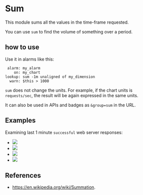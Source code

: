 <!--
title: "Sum"
sidebar_label: "Sum"
custom_edit_url: https://github.com/netdata/netdata/edit/master/web/api/queries/sum/README.md
learn_status: "Published"
learn_topic_type: "References"
learn_rel_path: "Developers/Web/Api/Queries"
-->

# Sum

This module sums all the values in the time-frame requested.

You can use `sum` to find the volume of something over a period.

## how to use

Use it in alarms like this:

```
 alarm: my_alarm
    on: my_chart
lookup: sum -1m unaligned of my_dimension
  warn: $this > 1000
```

`sum` does not change the units. For example, if the chart units is `requests/sec`, the result
will be again expressed in the same units. 

It can also be used in APIs and badges as `&group=sum` in the URL.

## Examples

Examining last 1 minute `successful` web server responses:

-   ![](https://registry.my-netdata.io/api/v1/badge.svg?chart=web_log_nginx.response_statuses&options=unaligned&dimensions=success&group=min&after=-60&label=min)
-   ![](https://registry.my-netdata.io/api/v1/badge.svg?chart=web_log_nginx.response_statuses&options=unaligned&dimensions=success&group=average&after=-60&label=average)
-   ![](https://registry.my-netdata.io/api/v1/badge.svg?chart=web_log_nginx.response_statuses&options=unaligned&dimensions=success&group=max&after=-60&label=max)
-   ![](https://registry.my-netdata.io/api/v1/badge.svg?chart=web_log_nginx.response_statuses&options=unaligned&dimensions=success&group=sum&after=-60&label=1m+sum&value_color=orange&units=requests)

## References

-   <https://en.wikipedia.org/wiki/Summation>.


